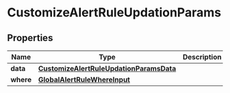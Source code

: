 

# CustomizeAlertRuleUpdationParams


## Properties

Name | Type | Description | Notes
------------ | ------------- | ------------- | -------------
**data** | [**CustomizeAlertRuleUpdationParamsData**](CustomizeAlertRuleUpdationParamsData.md) |  | 
**where** | [**GlobalAlertRuleWhereInput**](GlobalAlertRuleWhereInput.md) |  | 



